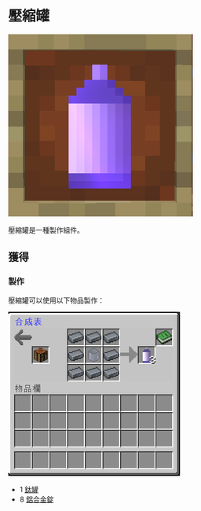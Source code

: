 # 壓縮罐

![](<../.gitbook/assets/image (123).png>)

壓縮罐是一種製作組件。

## 獲得

### 製作

壓縮罐可以使用以下物品製作：

![](<../.gitbook/assets/image (199).png>)

* 1 [鈦罐](Titanium-Can.md)
* 8 [鋁合金錠](aluminium-alloy-ingot.md)
